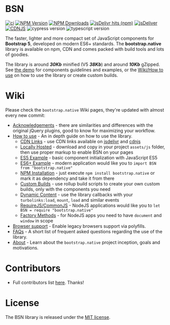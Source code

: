 # BSN
[![ci](https://github.com/thednp/bootstrap.native/actions/workflows/ci.yml/badge.svg)](https://github.com/thednp/bootstrap.native/actions/workflows/ci.yml)
[![NPM Version](https://img.shields.io/npm/v/bootstrap.native.svg)](https://www.npmjs.com/package/bootstrap.native)
[![NPM Downloads](https://img.shields.io/npm/dm/bootstrap.native.svg)](http://npm-stat.com/charts.html?package=bootstrap.native)
[![jsDelivr hits (npm)](https://img.shields.io/jsdelivr/npm/hw/@thednp/shorty)](https://www.jsdelivr.com/package/npm/@thednp/shorty)
[![jsDeliver](https://img.shields.io/jsdelivr/npm/hw/bootstrap.native)](https://www.jsdelivr.com/package/npm/bootstrap.native)
[![CDNJS](https://img.shields.io/cdnjs/v/bootstrap.native.svg)](https://cdnjs.com/libraries/bootstrap.native)
![cypress version](https://img.shields.io/badge/cypress-9.7.0-brightgreen)
![typescript version](https://img.shields.io/badge/typescript-4.5.2-brightgreen)

The faster, lighter and more compact set of JavaScript components for **Bootstrap 5**, developed on modern ES6+ standards.
The **bootstrap.native** library is available on npm, CDN and comes packed with build tools and lots of goodies.


 The library is around ***30Kb*** minified (V5 ***38Kb***) and around ***10Kb*** gZipped. See <a href="http://thednp.github.io/bootstrap.native/">the demo</a> for components guidelines and examples, or the [Wiki/How to use](https://github.com/thednp/bootstrap.native/wiki/How-to-use) on how to use the library or create custom builds.

# Wiki
Please check the `bootstrap.native` Wiki pages, they're updated with almost every new commit:
* [Acknowledgements](https://github.com/thednp/bootstrap.native/wiki/Acknowledgements) - there are similarities and differences with the original jQuery plugins, good to know for maximizing your workflow.
* [How to use](https://github.com/thednp/bootstrap.native/wiki/How-to-use) - An in depth guide on how to use the library.
  * [CDN Links](https://github.com/thednp/bootstrap.native/wiki/How-to-use#load-from-cdn) - use CDN links available on [jsdelivr](https://www.jsdelivr.com/package/npm/bootstrap.native) and [cdnjs](https://cdnjs.com/libraries/bootstrap.native)
  * [Locally Hosted](https://github.com/thednp/bootstrap.native/wiki/How-to-use#working-locally) - download and copy in your project `assets/js` folder, then use proper markup to enable BSN on your pages
  * [ES5 Example](https://github.com/thednp/bootstrap.native/wiki/How-to-use#es5-basic-example) - basic component initialization with JavaScript ES5
  * [ES6+ Example](https://github.com/thednp/bootstrap.native/wiki/How-to-use#es6es7-basic-example) - modern application would like you to `import BSN from "bootstrap.native"`
  * [NPM Installation](https://github.com/thednp/bootstrap.native/wiki/How-to-use#npm) - just execute `npm install bootstrap.native` or mark it as dependency and take it from there
  * [Custom Builds](https://github.com/thednp/bootstrap.native/wiki/How-to-use#custom-builds) - use rollup build scripts to create your own custom builds, only with the components you need
  * [Dynamic Content](https://github.com/thednp/bootstrap.native/wiki/How-to-use#dynamic-content) - use the library callbacks with your `turbolinks:load`, `mount`, `load` and similar events
  * [RequireJS/CommonJS](https://github.com/thednp/bootstrap.native/wiki/How-to-use#requirejs-commonjs) - NodeJS applications would like you to `let BSN = require "bootstrap.native"` 
  * [Factory Methods](https://github.com/thednp/bootstrap.native/wiki/How-to-use#note-about-the-factory-methods) - for NodeJS apps you need to have `document` and `window` in scope
* [Browser support](https://github.com/thednp/bootstrap.native/wiki/Browser-support) - Enable legacy browsers support via polyfills.
* [FAQs](https://github.com/thednp/bootstrap.native/wiki/FAQs) - A short list of frequent asked questions regarding the use of the library.
* [About](https://github.com/thednp/bootstrap.native/wiki/About) - Learn about the `bootstrap.native` project inception, goals and motivations.

# Contributors
* Full contributors list [here](https://github.com/thednp/bootstrap.native/graphs/contributors). Thanks!

# License
The BSN library is released under the [MIT license](https://github.com/thednp/bootstrap.native/blob/master/LICENSE).
